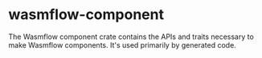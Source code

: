 # wasmflow-component

The Wasmflow component crate contains the APIs and traits necessary to make Wasmflow components. It's used primarily by generated code.
